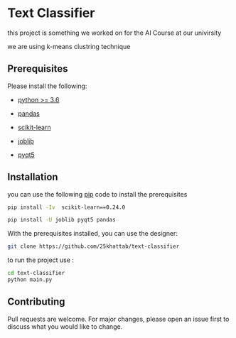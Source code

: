 Text Classifier
===============
this project is something we worked on for the AI Course at our univirsity

we are using k-means clustring technique 

## Prerequisites
Please install the following:
- [python >= 3.6](https://www.python.org/downloads/)

- [pandas](https://pandas.pydata.org/)
    
- [scikit-learn](https://scikit-learn.org/stable/)
    
- [joblib](https://joblib.readthedocs.io/en/latest/)
    
- [pyqt5](https://pypi.org/project/PyQt5/)
    
## Installation
you can use the following [pip](https://pip.pypa.io/en/stable/) code to install the prerequisites
```bash
pip install -Iv  scikit-learn==0.24.0 

pip install -U joblib pyqt5 pandas
```
With the prerequisites installed, you can use the designer:
```bash
git clone https://github.com/25khattab/text-classifier
```
to run the project use :
```bash
cd text-classifier
python main.py
```

## Contributing
Pull requests are welcome. For major changes, please open an issue first to discuss what you would like to change.

